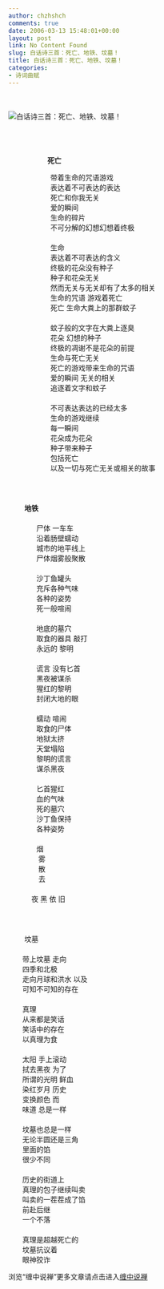 ```yaml
---
author: chzhshch
comments: true
date: 2006-03-13 15:48:01+00:00
layout: post
link: No Content Found
slug: 白话诗三首：死亡、地铁、坟墓！
title: 白话诗三首：死亡、地铁、坟墓！
categories:
- 诗词曲赋
---
```


			

　




![白话诗三首：死亡、地铁、坟墓！](http://simg.sinajs.cn/blog7style/images/common/sg_trans.gif)




　                                                                   




　                                                                     
　                                                           　　　　    **死亡**




  
　　　　　　带着生命的咒语游戏  
　　　　　　表达着不可表达的表达  
　　　　　　死亡和你我无关  
　　　　　　爱的瞬间   
　　　　　　生命的碎片  
　　　　　　不可分解的幻想幻想着终极  
　　　　　　  
　　　　　　生命   
　　　　　　表达着不可表达的含义  
　　　　　　终极的花朵没有种子   
　　　　　　种子和花朵无关   
　　　　　　然而无关与无关却有了太多的相关  
　　　　　　生命的咒语 游戏着死亡   
　　　　　　死亡 生命大粪上的那群蚊子  
　　　　　　  
　　　　　　蚊子般的文字在大粪上逐臭  
　　　　　　花朵 幻想的种子   
　　　　　　终极的凋谢不是花朵的前提  
　　　　　　生命与死亡无关   
　　　　　　死亡的游戏带来生命的咒语   
　　　　　　爱的瞬间 无关的相关  
　　　　　　追逐着文字和蚊子   
　　　　　　  
　　　　　　不可表达表达的已经太多   
　　　　　　生命的游戏继续  
　　　　　　每一瞬间   
　　　　　　花朵成为花朵   
　　　　　　种子带来种子   
　　　　　　包括死亡   
　　　　　　以及一切与死亡无关或相关的故事  
　　  
　　  
　　  
　　      **地铁**  
　　　　  
　　　　尸体 一车车  
　　　　沿着肠壁蠕动  
　　　　城市的地平线上  
　　　　尸体烟雾般聚散  
　　　　  
　　　　沙丁鱼罐头  
　　　　充斥各种气味  
　　　　各种的姿势  
　　　　死一般喧闹   
　　　　  
　　　　地底的墓穴  
　　　　取食的器具 敲打  
　　　　永远的 黎明  
　　　　  
　　　　谎言 没有匕首  
　　　　黑夜被谋杀  
　　　　猩红的黎明  
　　　　封闭大地的眼  
　　　　  
　　　　蠕动 喧闹  
　　　　取食的尸体  
　　　　地狱太挤  
　　　　天堂塌陷  
　　　　黎明的谎言  
　　　　谋杀黑夜  
　　　　  
　　　　匕首猩红  
　　　　血的气味  
　　　　死的墓穴  
　　　　沙丁鱼保持  
　　　　各种姿势  
　　　　  
　　　　烟  
　　　　   雾  
　　　　     散  
　　　　       去  
　　　　  
　　　  夜 黑 依 旧  
　　  
　　  
　　  
　　    坟墓  
　　  
　　带上坟墓 走向  
　　四季和北极  
　　走向月球和洪水 以及  
　　可知不可知的存在  
　　  
　　真理  
　　从来都是笑话  
　　笑话中的存在  
　　以真理为食  
　　  
　　太阳 手上滚动  
　　拭去黑夜 为了  
　　所谓的光明 鲜血  
　　染红岁月 历史  
　　变换颜色 而  
　　味道 总是一样  
　　  
　　坟墓也总是一样  
　　无论半圆还是三角  
　　里面的馅  
　　很少不同  
　　  
　　历史的街道上  
　　真理的包子继续叫卖  
　　叫卖的一茬茬成了馅  
　　前赴后继  
　　一个不落  
　　  
　　真理是超越死亡的  
　　坟墓抗议着  
　　眼神狡诈









浏览“缠中说禅”更多文章请点击进入[缠中说禅](http://blog.sina.com.cn/m/chzhshch)

  







